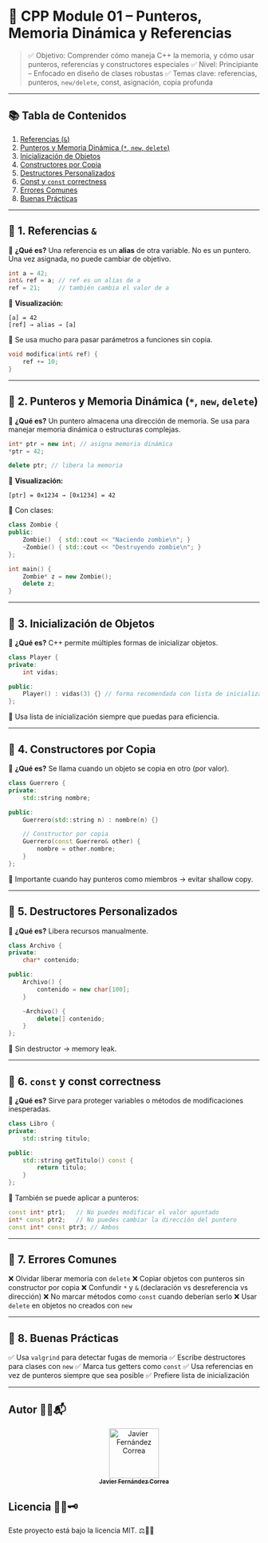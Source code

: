 # 🧠 CPP Module 01 – Punteros, Memoria Dinámica y Referencias

> ✅ Objetivo: Comprender cómo maneja C++ la memoria, y cómo usar punteros, referencias y constructores especiales
> ✅ Nivel: Principiante – Enfocado en diseño de clases robustas
> ✅ Temas clave: referencias, punteros, `new/delete`, const, asignación, copia profunda

---

## 📚 Tabla de Contenidos

1. [Referencias (`&`)](#1-referencias-)
2. [Punteros y Memoria Dinámica (`*`, `new`, `delete`)](#2-punteros-y-memoria-dinámica--new-delete)
3. [Inicialización de Objetos](#3-inicialización-de-objetos)
4. [Constructores por Copia](#4-constructores-por-copia)
5. [Destructores Personalizados](#5-destructores-personalizados)
6. [Const y `const` correctness](#6-const-y-const-correctness)
7. [Errores Comunes](#7-errores-comunes)
8. [Buenas Prácticas](#8-buenas-prácticas)

---

## 🔹 1. Referencias `&`

📘 **¿Qué es?**
Una referencia es un **alias** de otra variable. No es un puntero. Una vez asignada, no puede cambiar de objetivo.

```cpp
int a = 42;
int& ref = a; // ref es un alias de a
ref = 21;     // también cambia el valor de a
```

🧠 **Visualización:**

```
[a] = 42
[ref] → alias → [a]
```

🎯 Se usa mucho para pasar parámetros a funciones sin copia.

```cpp
void modifica(int& ref) {
    ref += 10;
}
```

---

## 🔹 2. Punteros y Memoria Dinámica (`*`, `new`, `delete`)

📘 **¿Qué es?**
Un puntero almacena una dirección de memoria. Se usa para manejar memoria dinámica o estructuras complejas.

```cpp
int* ptr = new int; // asigna memoria dinámica
*ptr = 42;

delete ptr; // libera la memoria
```

🧠 **Visualización:**

```
[ptr] = 0x1234 → [0x1234] = 42
```

🔁 Con clases:

```cpp
class Zombie {
public:
    Zombie()  { std::cout << "Naciendo zombie\n"; }
    ~Zombie() { std::cout << "Destruyendo zombie\n"; }
};

int main() {
    Zombie* z = new Zombie();
    delete z;
}
```

---

## 🔹 3. Inicialización de Objetos

📘 **¿Qué es?**
C++ permite múltiples formas de inicializar objetos.

```cpp
class Player {
private:
    int vidas;

public:
    Player() : vidas(3) {} // forma recomendada con lista de inicialización
};
```

🎯 Usa lista de inicialización siempre que puedas para eficiencia.

---

## 🔹 4. Constructores por Copia

📘 **¿Qué es?**
Se llama cuando un objeto se copia en otro (por valor).

```cpp
class Guerrero {
private:
    std::string nombre;

public:
    Guerrero(std::string n) : nombre(n) {}

    // Constructor por copia
    Guerrero(const Guerrero& other) {
        nombre = other.nombre;
    }
};
```

🧠 Importante cuando hay punteros como miembros → evitar shallow copy.

---

## 🔹 5. Destructores Personalizados

📘 **¿Qué es?**
Libera recursos manualmente.

```cpp
class Archivo {
private:
    char* contenido;

public:
    Archivo() {
        contenido = new char[100];
    }

    ~Archivo() {
        delete[] contenido;
    }
};
```

🧠 Sin destructor → memory leak.

---

## 🔹 6. `const` y const correctness

📘 **¿Qué es?**
Sirve para proteger variables o métodos de modificaciones inesperadas.

```cpp
class Libro {
private:
    std::string titulo;

public:
    std::string getTitulo() const {
        return titulo;
    }
};
```

🎯 También se puede aplicar a punteros:

```cpp
const int* ptr1;   // No puedes modificar el valor apuntado
int* const ptr2;   // No puedes cambiar la dirección del puntero
const int* const ptr3; // Ambos
```

---

## 🔹 7. Errores Comunes

❌ Olvidar liberar memoria con `delete`
❌ Copiar objetos con punteros sin constructor por copia
❌ Confundir `*` y `&` (declaración vs desreferencia vs dirección)
❌ No marcar métodos como `const` cuando deberían serlo
❌ Usar `delete` en objetos no creados con `new`

---

## 🔹 8. Buenas Prácticas

✅ Usa `valgrind` para detectar fugas de memoria
✅ Escribe destructores para clases con `new`
✅ Marca tus getters como `const`
✅ Usa referencias en vez de punteros siempre que sea posible
✅ Prefiere lista de inicialización

---

## Autor 🤝💡📬

<div align="center">
  <tr>
	<td align="center">
	  <a href="https://github.com/jfercode">
	   <img src="https://github.com/jfercode.png" width="100px" alt="Javier Fernández Correa" />
		<br />
		<sub><b>Javier Fernández Correa</b></sub>
	  </a>
</div>


## Licencia 📜✅🗝️

Este proyecto está bajo la licencia MIT. ⚖️📄🆓